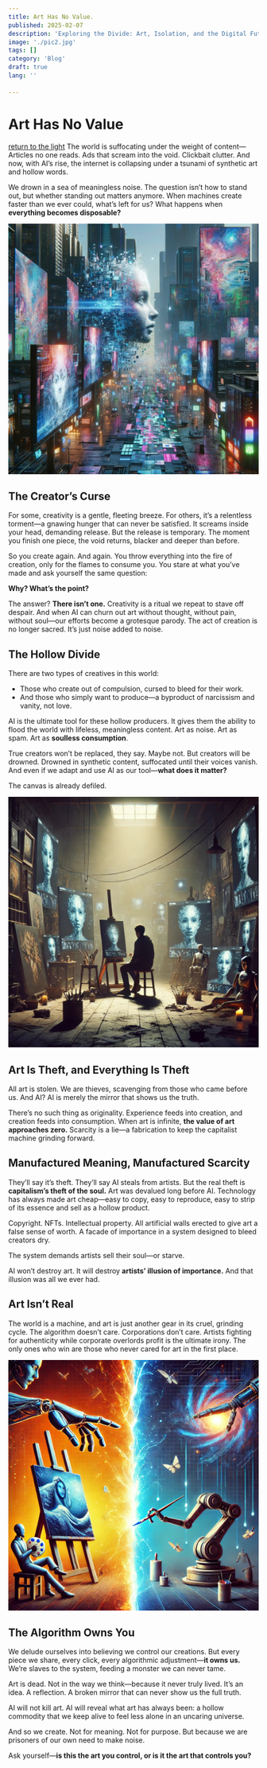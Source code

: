 ```yaml
---
title: Art Has No Value.
published: 2025-02-07
description: 'Exploring the Divide: Art, Isolation, and the Digital Future'
image: './pic2.jpg'
tags: []
category: 'Blog'
draft: true 
lang: ''

---
```


# Art Has No Value

[return to the light](/posts/how/how/)
The world is suffocating under the weight of content—  
Articles no one reads. Ads that scream into the void. Clickbait clutter. And now, with AI’s rise, the internet is collapsing under a tsunami of synthetic art and hollow words.

We drown in a sea of meaningless noise. The question isn’t how to stand out, but whether standing out matters anymore. When machines create faster than we ever could, what’s left for us? What happens when **everything becomes disposable?**

![Abstract depiction of AI consuming organic art](./pic1.jpg)

## The Creator’s Curse

For some, creativity is a gentle, fleeting breeze. For others, it’s a relentless torment—a gnawing hunger that can never be satisfied. It screams inside your head, demanding release. But the release is temporary. The moment you finish one piece, the void returns, blacker and deeper than before.

So you create again. And again. You throw everything into the fire of creation, only for the flames to consume you. You stare at what you’ve made and ask yourself the same question:

**Why? What’s the point?**

The answer? **There isn’t one.** Creativity is a ritual we repeat to stave off despair. And when AI can churn out art without thought, without pain, without soul—our efforts become a grotesque parody. The act of creation is no longer sacred. It’s just noise added to noise.

## The Hollow Divide

There are two types of creatives in this world:  
- Those who create out of compulsion, cursed to bleed for their work.  
- And those who simply want to produce—a byproduct of narcissism and vanity, not love.

AI is the ultimate tool for these hollow producers. It gives them the ability to flood the world with lifeless, meaningless content. Art as noise. Art as spam. Art as **soulless consumption**.

True creators won’t be replaced, they say. Maybe not. But creators will be drowned. Drowned in synthetic content, suffocated until their voices vanish. And even if we adapt and use AI as our tool—**what does it matter?**

The canvas is already defiled.

![AI consuming a human artist’s work](./pic2.jpg)

## Art Is Theft, and Everything Is Theft

All art is stolen. We are thieves, scavenging from those who came before us. And AI? AI is merely the mirror that shows us the truth.

There’s no such thing as originality. Experience feeds into creation, and creation feeds into consumption. When art is infinite, **the value of art approaches zero.** Scarcity is a lie—a fabrication to keep the capitalist machine grinding forward.

## Manufactured Meaning, Manufactured Scarcity

They’ll say it’s theft. They’ll say AI steals from artists. But the real theft is **capitalism’s theft of the soul.** Art was devalued long before AI. Technology has always made art cheap—easy to copy, easy to reproduce, easy to strip of its essence and sell as a hollow product.

Copyright. NFTs. Intellectual property. All artificial walls erected to give art a false sense of worth. A facade of importance in a system designed to bleed creators dry.

The system demands artists sell their soul—or starve.

AI won’t destroy art. It will destroy **artists’ illusion of importance.** And that illusion was all we ever had.

## Art Isn’t Real

The world is a machine, and art is just another gear in its cruel, grinding cycle. The algorithm doesn’t care. Corporations don’t care. Artists fighting for authenticity while corporate overlords profit is the ultimate irony. The only ones who win are those who never cared for art in the first place.

![Mass-produced art drowning in darkness](./pic3.jpg)

## The Algorithm Owns You

We delude ourselves into believing we control our creations. But every piece we share, every click, every algorithmic adjustment—**it owns us.** We’re slaves to the system, feeding a monster we can never tame.

Art is dead. Not in the way we think—because it never truly lived. It’s an idea. A reflection. A broken mirror that can never show us the full truth.

AI will not kill art. AI will reveal what art has always been: a hollow commodity that we keep alive to feel less alone in an uncaring universe.

And so we create. Not for meaning. Not for purpose. But because we are prisoners of our own need to make noise.

Ask yourself—**is this the art you control, or is it the art that controls you?**
